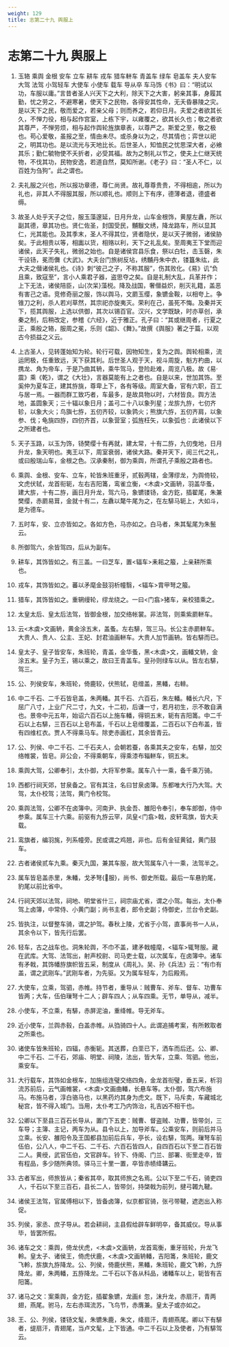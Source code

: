 ```yaml
---
weight: 129
title: 志第二十九 舆服上
---
```


# 志第二十九 舆服上

1. <span id="志第二十九_舆服上-1"></span>
玉辂 乘舆 金根 安车 立车 耕车 戎车 猎车軿车 青盖车 绿车 皂盖车 夫人安车 大驾 法驾 小驾轻车 大使车 小使车 载车 导从卒 车马饰《书》曰：“明试以功，车服以庸。”言昔者圣人兴天下之大利，除天下之大害，躬亲其事，身履其勤，忧之劳之，不避寒暑，使天下之民物，各得安其性命，无夭昏暴陵之灾。是以天下之民，敬而爱之，若亲父母；则而养之，若仰日月。夫爱之者欲其长久，不惮力役，相与起作宫室，上栋下宇，以雍覆之，欲其长久也；敬之者欲其尊严，不惮劳烦，相与起作舆轮旌旗章表，以尊严之。斯爱之至，敬之极也。苟心爱敬，虽报之至，情由未尽。或杀身以为之，尽其情也；弈世以祀之，明其功也。是以流光与天地比长。后世圣人，知恤民之忧思深大者，必飨其乐；勤仁毓物使不夭折者，必受其福。故为之制礼以节之，使夫上仁继天统物，不伐其功，民物安逸，若道自然，莫知所谢。《老子》曰：“圣人不仁，以百姓为刍狗”。此之谓也。

2. <span id="志第二十九_舆服上-2"></span>
夫礼服之兴也，所以报功章德，尊仁尚贤。故礼尊尊贵贵，不得相逾，所以为礼也，非其人不得服其服，所以顺礼也。顺则上下有序，德薄者退，德盛者缛。

3. <span id="志第二十九_舆服上-3"></span>
故圣人处乎天子之位，服玉藻邃延，日月升龙，山车金根饰，黄屋左纛，所以副其德，章其功也。贤仁佐圣，封国受民，黼黻文绣，降龙路车，所以显其仁，光其能也。及其季末，圣人不得其位，贤者隐伏，是以天子微弱，诸侯胁矣。于此相贵以等，相讟以货，相赂以利，天下之礼乱矣。至周夷王下堂而迎诸侯，此天子失礼，微弱之始也。自是诸侯宫县乐食，祭以白牡，击玉磬，朱干设钖，冕而儛《大武》。大夫台门旅树反坫，绣黼丹朱中衣，镂簋朱纮，此大夫之僣诸侯礼也。《诗》刺“彼己之子，不称其服”，伤其败化。《易》讥“负且乘，致寇至”，言小人乘君子器，盗思夺之矣。自是礼制大乱，兵革并作；上下无法，诸侯陪臣，山{次呆}藻棁。降及战国，奢僣益炽，削灭礼籍，盖恶有害己之语。竞修奇丽之服，饰以舆马，文罽玉缨，象镳金鞍，以相夸上。争锥刀之利，杀人若刈草然，其宗祀亦旋夷灭。荣利在己，虽死不悔。及秦并天下，揽其舆服，上选以供御，其次以锡百官。汉兴，文学既缺，时亦草创，承秦之制，后稍改定，参稽《六经》，近于雅正。孔子曰：“其或继周者，行夏之正，乘殷之辂，服周之冕，乐则《韶》、《舞》。”故撰《舆服》著之于篇，以观古今损益之义云。

4. <span id="志第二十九_舆服上-4"></span>
上古圣人，见转蓬始知为轮。轮行可载，因物知生，复为之舆。舆轮相乘，流运罔极，任重致远，天下获其利。后世圣人观于天，视斗周旋，魁方杓曲，以携龙、角为帝车，于是乃曲其辀，乘牛驾马，登险赴难，周览八极。故《易·震》乘《乾》，谓之《大壮》，言器莫能有上之者也。自是以来，世加其饰。至奚仲为夏车正，建其斿旐，尊卑上下，各有等级。周室大备，官有六职，百工与居一焉。一器而群工致巧者，车最多，是故具物以时，六材皆良。舆方法地，盖圆象天；三十辐以象日月；盖弓二十八以象列星；龙旂九斿，七仞齐轸，以象大火；鸟旟七斿，五仞齐较，以象鹑火；熊旗六斿，五仞齐肩，以象参、伐；龟旐四斿，四仞齐首，以象营室；弧旌枉矢，以象弧也：此诸侯以下之所建者也。

5. <span id="志第二十九_舆服上-5"></span>
天子玉路，以玉为饰，钖樊缨十有再就，建太常，十有二斿，九仞曳地，日月升龙，象天明也。夷王以下，周室衰弱，诸侯大路。秦并天下，阅三代之礼，或曰殷瑞山车，金根之色。汉承秦制，御为乘舆，所谓孔子乘殷之路者也。

6. <span id="志第二十九_舆服上-6"></span>
乘舆、金根、安车、立车，轮皆朱班重牙，贰毂两辖，金薄缪龙，为舆倚较，文虎伏轼，龙首衔轭，左右吉阳筩，鸾雀立衡，<木虡>文画辀，羽盖华蚤，建大旂，十有二斿，画日月升龙，驾六马，象镳镂钖，金方釳，插翟尾，朱兼樊缨，赤罽易茸，金就十有二，左纛以氂牛尾为之，在左騑马轭上，大如斗，是为德车。

7. <span id="志第二十九_舆服上-7"></span>
五时车，安、立亦皆如之。各如方色，马亦如之。白马者，朱其髦尾为朱鬛云。

8. <span id="志第二十九_舆服上-8"></span>
所御驾六，余皆驾四，后从为副车。

9. <span id="志第二十九_舆服上-9"></span>
耕车，其饰皆如之。有三盖。一曰芝车，置<辐车>耒耜之箙，上亲耕所乘也。

10. <span id="志第二十九_舆服上-10"></span>
戎车，其饰皆如之。蕃以矛麾金鼓羽析幢翳，<辐车>胄甲弩之箙。

11. <span id="志第二十九_舆服上-11"></span>
猎车，其饰皆如之。重辋缦轮，缪龙绕之。一曰<门翕>猪车，亲校猎乘之。

12. <span id="志第二十九_舆服上-12"></span>
太皇太后、皇太后法驾，皆御金根，加交络帐裳。非法驾，则乘紫罽軿车。

13. <span id="志第二十九_舆服上-13"></span>
云<木虡>文画辀，黄金涂五末，盖蚤。左右騑，驾三马。长公主赤罽軿车。大贵人、贵人、公主、王妃、封君油画軿车。大贵人加节画辀。皆右騑而已。

14. <span id="志第二十九_舆服上-14"></span>
皇太子、皇子皆安车，朱班轮，青盖，金华蚤，黑<木虡>文，画轓文辀，金涂五末。皇子为王，锡以乘之，故曰王青盖车。皇孙则绿车以从。皆左右騑，驾三。

15. <span id="志第二十九_舆服上-15"></span>
公、列侯安车，朱班轮，倚鹿较，伏熊轼，皂缯盖，黑轓，右輫。

16. <span id="志第二十九_舆服上-16"></span>
中二千石、二千石皆皂盖，朱两轓。其千石、六百石，朱左轓。轓长六尺，下屈广八寸，上业广尺二寸，九文，十二初，后谦一寸，若月初生，示不敢自满也。景帝中元五年，始诏六百石以上施车轓，得铜五末，轭有吉阳筩。中二千石以上右騑，三百石以上皂布盖，千石以上皂缯覆盖，二百石以下白布盖，皆有四维杠衣。贾人不得乘马车。除吏赤画杠，其余皆青云。

17. <span id="志第二十九_舆服上-17"></span>
公、列侯、中二千石、二千石夫人，会朝若蚕，各乘其夫之安车，右騑，加交络帷裳，皆皂。非公会，不得乘朝车，得乘漆布辎軿车，铜五末。

18. <span id="志第二十九_舆服上-18"></span>
乘舆大驾，公卿奉引，太仆御，大将军参乘。属车八十一乘，备千乘万骑。

19. <span id="志第二十九_舆服上-19"></span>
西都行祠天郊，甘泉备之。官有其注，名曰甘泉卤簿。东都唯大行乃大驾。大驾，太仆校驾；法驾，黄门令校驾。

20. <span id="志第二十九_舆服上-20"></span>
乘舆法驾，公卿不在卤簿中。河南尹、执金吾、雒阳令奉引，奉车郎御，侍中参乘。属车三十六乘。前驱有九斿云罕，凤皇<门翕>戟，皮轩鸾旗，皆大夫载。

21. <span id="志第二十九_舆服上-21"></span>
鸾旗者，编羽旄，列系幢旁。民或谓之鸡翘，非也。后有金钲黄钺，黄门鼓车。

22. <span id="志第二十九_舆服上-22"></span>
古者诸侯贰车九乘。秦灭九国，兼其车服，故大驾属车八十一乘，法驾半之。

23. <span id="志第二十九_舆服上-23"></span>
属车皆皂盖赤里，朱轓，戈矛弩{服}，尚书、御史所载。最后一车悬豹尾，豹尾以前比省中。

24. <span id="志第二十九_舆服上-24"></span>
行祠天郊以法驾，祠地、明堂省什三，祠宗庙尤省，谓之小驾。每出，太仆奉驾上卤簿，中常侍、小黄门副；尚书主者，郎令史副；侍御史，兰台令史副。

25. <span id="志第二十九_舆服上-25"></span>
皆执注，以督整车骑，谓之护驾。春秋上陵，尤省于小驾，直事尚书一人从，其余令以下，皆先行后罢。

26. <span id="志第二十九_舆服上-26"></span>
轻车，古之战车也。洞朱轮舆，不巾不盖，建矛戟幢麾，<辐车>辄弩服。藏在武库。大驾、法驾出，射声校尉、司马吏士载，以次属车，在卤簿中。诸车有矛戟，其饰幡斿旗帜皆五采，制度从《周礼》。吴、孙《兵法》云：“有巾有盖，谓之武刚车。”武刚车者，为先驱。又为属车轻车，为后殿焉。

27. <span id="志第二十九_舆服上-27"></span>
大使车，立乘，驾驷，赤帷。持节者，重导从：贼曹车、斧车、督车、功曹车皆两；大车，伍伯璅弩十二人；辟车四人；从车四乘。无节，单导从，减半。

28. <span id="志第二十九_舆服上-28"></span>
小使车，不立乘，有騑，赤屏泥油，重绛帷。导无斧车。

29. <span id="志第二十九_舆服上-29"></span>
近小使车，兰舆赤毂，白盖赤帷。从驺骑四十人。此谓追捕考案，有所敕取者之所乘也。

30. <span id="志第二十九_舆服上-30"></span>
诸使车皆朱班轮，四辐，赤衡轭。其送葬，白垩已下，洒车而后还。公、卿、中二千石、二千石，郊庙、明堂、祠陵，法出，皆大车，立乘、驾驷。他出，乘安车。

31. <span id="志第二十九_舆服上-31"></span>
大行载车，其饰如金根车，加施组连璧交络四角，金龙首衔璧，垂五采，析羽流苏前后，云气画帷裳，<木虡>文画曲轓，长悬车等。太仆御，驾六布施马。布施马者，淳白骆马也，以黑药灼其身为虎文。既下，马斥卖，车藏城北秘宫，皆不得入城门。当用，太仆考工乃内饰治，礼吉凶不相干也。

32. <span id="志第二十九_舆服上-32"></span>
公卿以下至县三百石长导从，置门下五吏：贼曹、督盗贼、功曹，皆带剑，三车导；主簿、主记，两车为从。县令以上，加导斧车。公乘安车，则前后并马立乘。长安、雒阳令及王国都县加前后兵车，亭长，设右騑，驾两。璅弩车前伍伯，公八人，中二千石、二千石、六百石皆四人，自四百石以下至二百石皆二人。黄绶，武官伍伯，文官辟车。铃下、侍阁、门兰、部署、街里走卒，皆有程品，多少随所典领。驿马三十里一置，卒皆赤帻绛韝云。

33. <span id="志第二十九_舆服上-33"></span>
古者军出，师旅皆从；秦省其卒，取其师旅之名焉。公以下至二千石，骑吏四人，千石以下至三百石，县长二人，皆带剑，持棨戟为前列，揵弓韣九鞬。

34. <span id="志第二十九_舆服上-34"></span>
诸侯王法驾，官属傅相以下，皆备卤簿，似京都官骑，张弓带鞬，遮迾出入称促。

35. <span id="志第二十九_舆服上-35"></span>
列侯，家丞、庶子导从。若会耕祠，主县假给辟车鲜明卒，备其威仪。导从事毕，皆罢所假。

36. <span id="志第二十九_舆服上-36"></span>
诸车之文：乘舆，倚龙伏虎，<木虡>文画辀，龙首鸾衡，重牙班轮，升龙飞軨。皇太子、诸侯王，倚虎伏鹿，<木虡>文画辀轓，吉阳筩，朱班轮，鹿文飞軨，旂旗九斿降龙。公、列侯，倚鹿伏熊，黑轓，朱班轮，鹿文飞軨，九斿降龙。卿，朱两轓，五斿降龙。二千石以下各从科品，诸轓车以上，轭皆有吉阳筩。

37. <span id="志第二十九_舆服上-37"></span>
诸马之文：案乘舆，金方釳，插翟象镳，龙画纟忽，沫升龙，赤扇汗，青两翅，燕尾。驸马，左右赤珥流苏，飞鸟节，赤膺兼。皇太子或亦如之。

38. <span id="志第二十九_舆服上-38"></span>
王、公、列侯，镂钖文髦，朱镳朱鹿，朱文，绛扇汗，青翅燕尾。卿以下有騑者，缇扇汗，青翅尾，当卢文髦，上下皆通。中二千石以上及使者，乃有騑驾云。
